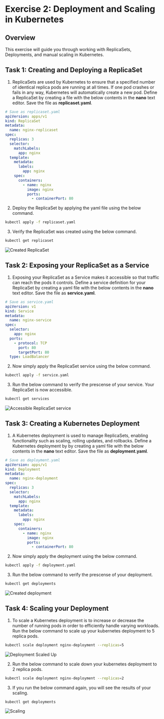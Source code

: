 # Exercise 2: Deployment and Scaling in Kubernetes

## Overview

This exercise will guide you through working with ReplicaSets, Deployments, and manual scaling in Kubernetes. 

## Task 1: Creating and Deploying a ReplicaSet

1. ReplicaSets are used by Kubernetes to ensure that a specified number of identical replica pods are running at all times. If one pod crashes or fails in any way, Kubernetes will automatically create a new pod. Define a ReplicaSet by creating a file with the below contents in the **nano** text editor. Save the file as **replicaset.yaml**. 

  ```yaml
  # Save as replicaset.yaml
  apiVersion: apps/v1
  kind: ReplicaSet
  metadata:
    name: nginx-replicaset
  spec:
    replicas: 3
    selector:
      matchLabels:
        app: nginx
    template:
      metadata:
        labels:
          app: nginx
      spec:
        containers:
          - name: nginx
            image: nginx
            ports:
              - containerPort: 80
  ```

2. Deploy the ReplicaSet by applying the yaml file using the below command.

  ```bash
  kubectl apply -f replicaset.yaml
  ```

3. Verify the ReplicaSet was created using the below command. 

  ```bash
  kubectl get replicaset
  ```

  ![Created ReplicaSet](images/CreatedRS.png)

## Task 2: Exposing your ReplicaSet as a Service

1. Exposing your ReplicaSet as a Service makes it accessible so that traffic can reach the pods it controls. Define a service definition for your ReplicaSet by creating a yaml file with the below contents in the **nano** text editor. Save the file as **service.yaml**. 

  ```yaml
  # Save as service.yaml
  apiVersion: v1
  kind: Service
  metadata:
    name: nginx-service
  spec:
    selector:
      app: nginx
    ports:
      - protocol: TCP
        port: 80
        targetPort: 80
    type: LoadBalancer
  ```

2. Now simply apply the ReplicaSet service using the below command.

  ```bash
  kubectl apply -f service.yaml
  ```

3. Run the below command to verify the prescense of your service. Your ReplicaSet is now accessible. 

  ```bash
  kubectl get services
  ```

  ![Accessible ReplicaSet service](images/AccessibleRS.png)

## Task 3: Creating a Kubernetes Deployment

1. A Kubernetes deployment is used to manage ReplicaSets, enabling functionality such as scaling, rolling updates, and rollbacks. Define a Kubernetes deployment by by creating a yaml file with the below contents in the **nano** text editor. Save the file as **deployment.yaml**.

  ```yaml
  # Save as deployment.yaml
  apiVersion: apps/v1
  kind: Deployment
  metadata:
    name: nginx-deployment
  spec:
    replicas: 3
    selector:
      matchLabels:
        app: nginx
    template:
      metadata:
        labels:
          app: nginx
      spec:
        containers:
          - name: nginx
            image: nginx
            ports:
              - containerPort: 80
  ```

2. Now simply apply the deployment using the below command.

  ```bash
  kubectl apply -f deployment.yaml
  ```

3. Run the below command to verify the prescense of your deployment.

  ```bash
  kubectl get deployments
  ```

  ![Created deployment](images/Deployment.png)

## Task 4: Scaling your Deployment

1. To scale a Kubernetes deployment is to increase or decrease the number of running pods in order to efficiently handle varying workloads. Run the below command to scale up your kubernetes deployment to 5 replica pods. 

  ```bash
  kubectl scale deployment nginx-deployment --replicas=5
  ```

  ![Deployment Scaled Up](images/DeploymentUp.png)

2. Run the below command to scale down your kubernetes deployment to 2 replica pods. 

  ```bash
  kubectl scale deployment nginx-deployment --replicas=2
  ```

3. If you run the below command again, you will see the results of your scaling. 

  ```
  kubectl get deployments
  ```

  ![Scaling](images/Scaling.png)